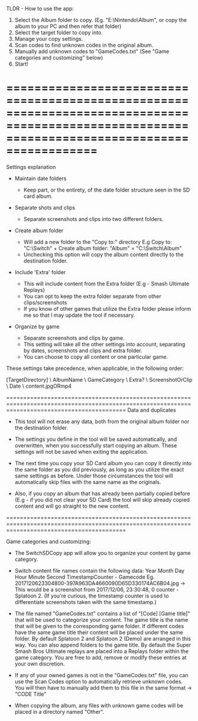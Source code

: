 TLDR - How to use the app:

1. Select the Album folder to copy. (Eg. "E:\Nintendo\Album", or copy the album to your PC and then refer that folder)
2. Select the target folder to copy into.
3. Manage your copy settings.
4. Scan codes to find unknown codes in the original album.
5. Manually add unknown codes to "GameCodes.txt" (See "Game categories and customizing" below)
6. Start!

===============================================================================================================================================
===============================================================================================================================================
Settings explanation

- Maintain date folders
	- Keep part, or the entirety, of the date folder structure seen in the SD card album.

- Separate shots and clips
	- Separate screenshots and clips into two different folders.

- Create album folder
	- Will add a new folder to the "Copy to:" directory
	E.g Copy to: "C:\Switch" + Create album folder: "Album" = "C:\Switch\Album"
	- Unchecking this option will copy the album content directly to the destination folder.

- Include 'Extra' folder
	- This will include content from the Extra folder (E.g - Smash Ultimate Replays)
	- You can opt to keep the extra folder separate from other clips/screenshots
	- If you know of other games that utilize the Extra folder please inform me so that I may update the tool if necessary.

- Organize by game
	- Separate screenshots and clips by game.
	- This setting will take all the other settings into account, separating by dates, screenshots and clips and extra folder.
	- You can choose to copy all content or one particular game.


These settings take precedence, when applicable, in the following order:

[TargetDirectory] \ AlbumName \ GameCategory \ Extra? \ ScreenshotOrClip \ Date \ content.jpgORmp4

===============================================================================================================================================
Data and duplicates

- This tool will not erase any data, both from the original album folder nor the destination folder.

- The settings you define in the tool will be saved automatically, and overwritten, when you successfully start copying an album.
	These settings will not be saved when exiting the application.

- The next time you copy your SD Card album you can copy it directly into the same folder as you did previously, as long as you utilize the
exact same settings as before. Under those circumstances the tool will automatically skip files with the same name as the originals.
- Also, if you copy an album that has already been partially copied before (E.g - if you did not clear your SD Card) the tool will skip already
copied content and will go straight to the new content.

===============================================================================================================================================

Game categories and customizing:

- The SwitchSDCopy app will allow you to organize your content by game category.
- Switch content file names contain the following data:
	Year Month Day Hour Minute Second TimestampCounter - Gamecode
	Eg. 2017120623304800-397A963DA4660090D65D330174AC6B04.jpg -> This would be a screenshot from 2017/12/06, 23:30:48, 0 counter - Splatoon 2.
	(If you're curious, the timestamp counter is used to differentiate screenshots taken with the same timestamp.)

- The file named "GameCodes.txt" contains a list of "[Code] [Game title]" that will be used to categorize your content.
  The game title is the name that will be given to the corresponding game folder.
  If different codes have the same game title their content will be placed under the same folder.
     By default Splatoon 2 and Splatoon 2 (Demo) are arranged in this way.
  You can also append folders to the game title. By default the Super Smash Bros Ultimate replays are placed into a Replays folder within the game category.
  You are free to add, remove or modify these entries at your own discretion.

- If any of your owned games is not in the "GameCodes.txt" file, you can use the Scan Codes option to automatically retrieve unknown codes.
  You will then have to manually add them to this file in the same format -> "CODE Title"

- When copying the album, any files with unknown game codes will be placed in a directory named "Other".
